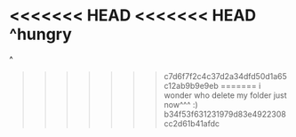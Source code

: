 <<<<<<< HEAD
<<<<<<< HEAD
^hungry
=======
^
>>>>>>> c7d6f7f2c4c37d2a34dfd50d1a65c12ab9b9e9eb
=======
i wonder who delete my folder just now^^^
:)
>>>>>>> b34f53f631231979d83e4922308cc2d61b41afdc
